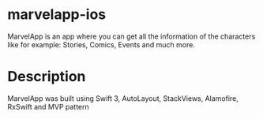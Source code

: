 # marvelapp-ios
MarvelApp is an app where you can get all the information of the characters like for example: Stories, Comics, Events and much more.

# Description 

MarvelApp was built using Swift 3, AutoLayout, StackViews, Alamofire, RxSwift and MVP pattern
